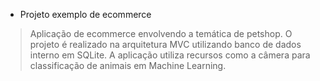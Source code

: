 * Projeto exemplo de ecommerce

> Aplicação de ecommerce envolvendo a temática de petshop.
> O projeto é realizado na arquitetura MVC utilizando banco de dados interno em SQLite.
> A aplicação utiliza recursos como a câmera para classificação de animais em Machine Learning.
